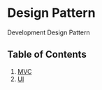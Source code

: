 # **Design Pattern**
Development Design Pattern


## Table of Contents

1. [MVC](https://github.com/M4steM4/Web-study/tree/master/Design%20Pattern/MVC)
1. [UI](https://github.com/M4steM4/Web-study/tree/master/Design%20Pattern/UI)
